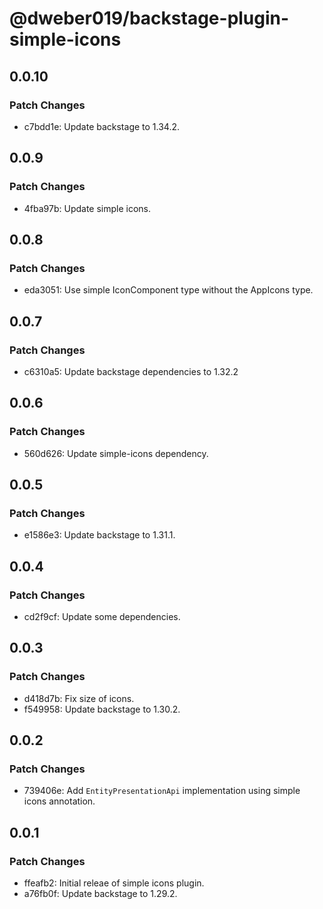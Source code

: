 # @dweber019/backstage-plugin-simple-icons

## 0.0.10

### Patch Changes

- c7bdd1e: Update backstage to 1.34.2.

## 0.0.9

### Patch Changes

- 4fba97b: Update simple icons.

## 0.0.8

### Patch Changes

- eda3051: Use simple IconComponent type without the AppIcons type.

## 0.0.7

### Patch Changes

- c6310a5: Update backstage dependencies to 1.32.2

## 0.0.6

### Patch Changes

- 560d626: Update simple-icons dependency.

## 0.0.5

### Patch Changes

- e1586e3: Update backstage to 1.31.1.

## 0.0.4

### Patch Changes

- cd2f9cf: Update some dependencies.

## 0.0.3

### Patch Changes

- d418d7b: Fix size of icons.
- f549958: Update backstage to 1.30.2.

## 0.0.2

### Patch Changes

- 739406e: Add `EntityPresentationApi` implementation using simple icons annotation.

## 0.0.1

### Patch Changes

- ffeafb2: Initial releae of simple icons plugin.
- a76fb0f: Update backstage to 1.29.2.
